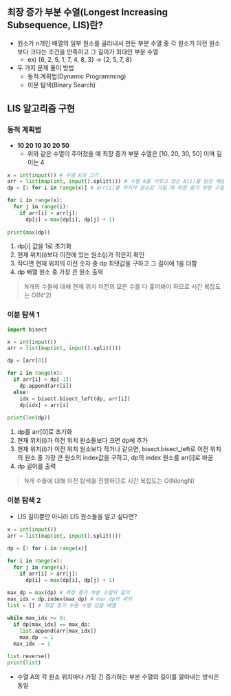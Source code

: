 ## 최장 증가 부분 수열(Longest Increasing Subsequence, LIS)란?
+ 원소가 n개인 배열의 일부 원소를 골라내서 만든 부분 수열 중 각 원소가 이전 원소보다 크다는 조건을 만족하고 그 길이가 최대인 부분 수열
  + ex) {6, 2, 5, 1, 7, 4, 8, 3} -> {2, 5, 7, 8}
+ 두 가지 문제 풀이 방법
  + 동적 계획법(Dynamic Programming)
  + 이분 탐색(Binary Search)

## LIS 알고리즘 구현
### 동적 계획법
+ **10  20  10  30  20  50**
  + 위와 같은 수열이 주어졌을 때 최장 증가 부분 수열은 [10, 20, 30, 50] 이며 길이는 4
```python
x = int(input()) # 수열 A의 크기
arr = list(map(int, input().split())) # 수열 A를 이루고 있는 A(i)를 담은 배열
dp = [1 for i in range(x)] # arr[i]를 마지막 원소로 가질 때 최장 증가 부분 수열의 길이

for i in range(x):
  for j in range(i):
    if arr[i] > arr[j]:
      dp[i] = max(dp[i], dp[j] + 1)
      
print(max(dp))
```
1. dp[i] 값을 1로 초기화
2. 현재 위치(i)보다 이전에 있는 원소(j)가 작은지 확인
3. 작다면 현재 위치의 이전 숫자 중 dp 최댓값을 구하고 그 길이에 1을 더함
4. dp 배열 원소 중 가장 큰 원소 출력
> N개의 수들에 대해 현재 위치 이전의 모든 수를 다 훑어봐야 하므로 시간 복잡도는 O(N^2)

### 이분 탐색 1
```python
import bisect

x = int(input())
arr = list(map(int, input().split()))

dp = [arr[0]]

for i in range(x):
  if arr[i] > dp[-1]:
    dp.append(arr[i])
  else:
    idx = bisect.bisect_left(dp, arr[i])
    dp[idx] = arr[i]
    
print(len(dp))
```
1. dp를 arr[0]로 초기화
2. 현재 위치(i)가 이전 위치 원소들보다 크면 dp에 추가
3. 현재 위치(i)가 이전 위치 원소보다 작거나 같으면, bisect.bisect_left로 이전 위치의 원소 중 가장 큰 원소의 index값을 구하고, dp의 index 원소를 arr[i]로 바꿈
4. dp 길이를 출력
> N개 수들에 대해 이진 탐색을 진행하므로 시간 복잡도는 O(NlongN)

### 이분 탐색 2
+ LIS 길이뿐만 아니라 LIS 원소들을 알고 싶다면?
```python
x = int(input())
arr = list(map(int, input().split()))

dp = [1 for i in range(x)]

for i in range(x):
  for j in range(i):
    if arr[i] > arr[j]:
      dp[i] = max(dp[i], dp[j] + 1)
      
max_dp = max(dp) # 최장 증가 부분 수열의 길이
max_idx = dp.index(max_dp) # max_dp의 위치
list = [] # 최장 증가 부분 수열 담을 배열

while max_idx >= 0:
  if dp[max_idx] == max_dp:
    list.append(arr[max_idx])
    max_dp -= 1
  max_idx -= 1
  
list.reverse()
print(list)
```
+ 수열 A의 각 원소 위치마다 가장 긴 증가하는 부분 수열의 길이를 알아내는 방식은 동일
